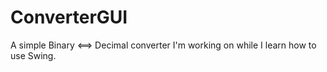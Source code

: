 # ConverterGUI
A simple Binary &lt;==> Decimal converter I'm working on while I learn how to use Swing.
